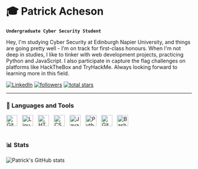 # 🎓 Patrick Acheson

**`Undergraduate Cyber Security Student`**

Hey, I'm studying Cyber Security at Edinburgh Napier University, and things are going pretty well - I'm on track for first-class honours. When I'm not deep in studies, I like to tinker with web development projects, practicing Python and JavaScript. I also participate in capture the flag challenges on platforms like HackTheBox and TryHackMe. Always looking forward to learning more in this field.
<p align="left">
   <a href="https://www.linkedin.com/in/patrick-acheson-8153a5205/">
      <img alt="LinkedIn" title="Connect with me on LinkedIn" src="https://img.shields.io/badge/LinkedIn-Connect-blue?style=for-the-badge&logo=linkedin"/></a>
   <a href="https://github.com/PatrickAcheson?tab=followers">
      <img alt="followers" title="Follow me on Github" src="https://custom-icon-badges.demolab.com/github/followers/PatrickAcheson?color=236ad3&labelColor=1155ba&style=for-the-badge&logo=person-add&label=Follow&logoColor=white"/></a>
   <a href="https://github.com/PatrickAcheson?tab=repositories&sort=stargazers">
      <img alt="total stars" title="Total stars on GitHub" src="https://custom-icon-badges.demolab.com/github/stars/PatrickAcheson?color=55960c&style=for-the-badge&labelColor=488207&logo=star"/></a>
</p>

---

### 🧰 Languages and Tools

<img align="left" alt="Git" width="30px" style="padding-right:10px;" src="https://cdn.jsdelivr.net/gh/devicons/devicon/icons/git/git-original.svg" />
<img align="left" alt="Linux" width="30px" style="padding-right:10px;" src="https://cdn.jsdelivr.net/gh/devicons/devicon/icons/linux/linux-original.svg" />
<img align="left" alt="HTML" width="30px" style="padding-right:10px;" src="https://cdn.jsdelivr.net/gh/devicons/devicon/icons/html5/html5-plain.svg" />
<img align="left" alt="CSS" width="30px" style="padding-right:10px;" src="https://cdn.jsdelivr.net/gh/devicons/devicon/icons/css3/css3-plain.svg" />
<img align="left" alt="JavaScript" width="30px" style="padding-right:10px;" src="https://cdn.jsdelivr.net/gh/devicons/devicon/icons/javascript/javascript-plain.svg" />
<img align="left" alt="Python" width="30px" style="padding-right:10px;" src="https://cdn.jsdelivr.net/gh/devicons/devicon/icons/python/python-plain.svg" />
<img align="left" alt="GitHub" width="30px" style="padding-right:10px;" src="https://cdn.jsdelivr.net/gh/devicons/devicon/icons/github/github-original.svg" />
<img align="left" alt="Bash" width="30px" style="padding-right:10px;" src="https://cdn.jsdelivr.net/gh/devicons/devicon/icons/bash/bash-original.svg" />

<br clear="left" />
<br />


### 📊 Stats

![Patrick's GitHub stats](https://github-readme-stats.vercel.app/api?username=PatrickAcheson&show_icons=true&theme=gruvbox)
#
